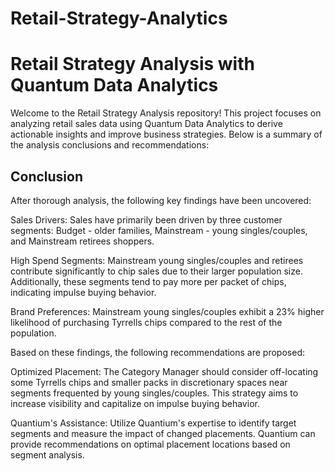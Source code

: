 # Retail-Strategy-Analytics

# Retail Strategy Analysis with Quantum Data Analytics
Welcome to the Retail Strategy Analysis repository! This project focuses on analyzing retail sales data using Quantum Data Analytics to derive actionable insights and improve business strategies. Below is a summary of the analysis conclusions and recommendations:

## Conclusion
After thorough analysis, the following key findings have been uncovered:

Sales Drivers: Sales have primarily been driven by three customer segments: Budget - older families, Mainstream - young singles/couples, and Mainstream retirees shoppers.

High Spend Segments: Mainstream young singles/couples and retirees contribute significantly to chip sales due to their larger population size. Additionally, these segments tend to pay more per packet of chips, indicating impulse buying behavior.

Brand Preferences: Mainstream young singles/couples exhibit a 23% higher likelihood of purchasing Tyrrells chips compared to the rest of the population.

Based on these findings, the following recommendations are proposed:

Optimized Placement: The Category Manager should consider off-locating some Tyrrells chips and smaller packs in discretionary spaces near segments frequented by young singles/couples. This strategy aims to increase visibility and capitalize on impulse buying behavior.

Quantium's Assistance: Utilize Quantium's expertise to identify target segments and measure the impact of changed placements. Quantium can provide recommendations on optimal placement locations based on segment analysis.

